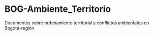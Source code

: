 # BOG-Ambiente_Territorio
Documentos sobre ordenamiento territorial y conflictos ambientales en Bogotá-región
